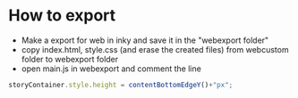 # How to export

- Make a export for web in inky and save it in the "webexport folder"
- copy index.html, style.css (and erase the created files) from webcustom folder to webexport folder
- open main.js in webexport and comment the line 
```javascript
storyContainer.style.height = contentBottomEdgeY()+"px";
```